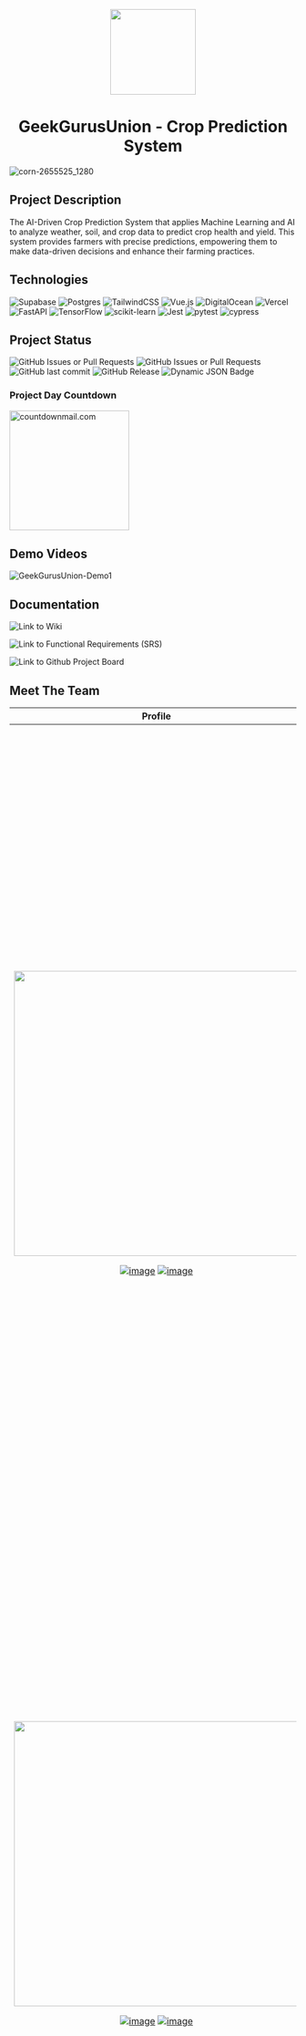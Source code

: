 <p align="center">
  <img src="https://github.com/COS301-SE-2024/Crop-Prediction-System/assets/29703077/dbf7e991-5956-49f1-aa70-e89ef3be882a" width="150" height="auto">
  <h1 align="center">GeekGurusUnion - Crop Prediction System</h1>
</p>

![corn-2655525_1280](https://github.com/COS301-SE-2024/Crop-Prediction-System/assets/29703077/f64d4582-77f1-457e-90dd-2a114a866a05)

## Project Description

The AI-Driven Crop Prediction System that applies Machine Learning and AI to analyze weather, soil, and crop data to predict crop health and yield. This system provides farmers with precise predictions, empowering them to make data-driven decisions and enhance their farming practices.

## Technologies

![Supabase](https://img.shields.io/badge/Supabase-3ECF8E?style=for-the-badge&logo=supabase&logoColor=white)
![Postgres](https://img.shields.io/badge/postgres-%23316192.svg?style=for-the-badge&logo=postgresql&logoColor=white)
![TailwindCSS](https://img.shields.io/badge/tailwindcss-%2338B2AC.svg?style=for-the-badge&logo=tailwind-css&logoColor=white)
![Vue.js](https://img.shields.io/badge/vuejs-%2335495e.svg?style=for-the-badge&logo=vuedotjs&logoColor=%234FC08D)
![DigitalOcean](https://img.shields.io/badge/DigitalOcean-%230167ff.svg?style=for-the-badge&logo=digitalOcean&logoColor=white)
![Vercel](https://img.shields.io/badge/vercel-%23000000.svg?style=for-the-badge&logo=vercel&logoColor=white)
![FastAPI](https://img.shields.io/badge/FastAPI-005571?style=for-the-badge&logo=fastapi)
![TensorFlow](https://img.shields.io/badge/TensorFlow-%23FF6F00.svg?style=for-the-badge&logo=TensorFlow&logoColor=white)
![scikit-learn](https://img.shields.io/badge/scikit--learn-%23F7931E.svg?style=for-the-badge&logo=scikit-learn&logoColor=white)
![Jest](https://img.shields.io/badge/-jest-%23C21325?style=for-the-badge&logo=jest&logoColor=white)
![pytest](https://img.shields.io/badge/pytest-20555A?style=for-the-badge&logo=pytest)
![cypress](https://img.shields.io/badge/-cypress-%23E5E5E5?style=for-the-badge&logo=cypress&logoColor=058a5e)

## Project Status

![GitHub Issues or Pull Requests](https://img.shields.io/github/issues/COS301-SE-2024/Crop-Prediction-System?style=for-the-badge&logo=Github&link=https%3A%2F%2Fgithub.com%2FCOS301-SE-2024%2FCrop-Prediction-System%2Fissues)
![GitHub Issues or Pull Requests](https://img.shields.io/github/issues-closed/COS301-SE-2024/Crop-Prediction-System?style=for-the-badge&logo=Github&link=https%3A%2F%2Fgithub.com%2FCOS301-SE-2024%2FCrop-Prediction-System%2Fissues)
![GitHub last commit](https://img.shields.io/github/last-commit/COS301-SE-2024/Crop-Prediction-System?style=for-the-badge)
![GitHub Release](https://img.shields.io/github/v/release/COS301-SE-2024/Crop-Prediction-System?style=for-the-badge)
![Dynamic JSON Badge](https://img.shields.io/badge/dynamic/json?url=https%3A%2F%2Fdiscordapp.com%2Fapi%2Finvites%2FS2Jvfwx4wR%3Fwith_counts%3Dtrue&query=%24.approximate_presence_count&suffix=%20online%20(3%20bots)&style=for-the-badge&logo=discord&logoColor=white&label=Discord&labelColor=%237289da&color=black)

### Project Day Countdown

<img src="https://i.countdownmail.com/3aprft.gif" style="width:210px;" border="0" alt="countdownmail.com"/> 

## Demo Videos

![GeekGurusUnion-Demo1]()

## Documentation

![Link to Wiki](https://github.com/COS301-SE-2024/Crop-Prediction-System/wiki)

![Link to Functional Requirements (SRS)](https://github.com/COS301-SE-2024/Crop-Prediction-System/wiki/Functional-Requirements)

![Link to Github Project Board](https://github.com/orgs/COS301-SE-2024/projects/57/views/4)

## Meet The Team

| Profile | Description |
|--------|-------------|
| <img src="https://lh7-us.googleusercontent.com/ohlTgtqp9JlCe1B0mNgzQn15z51_MM42nggdKmNcSkhxCvxqM50AWx4ZV7hdnDdQ8KPsgglVX2ZqaPP8xrXu-yNduKUHYOU8USNsldqe93onj190vD5JlLQuOxrjVNBJuzvwQwvm76EC08SMKm1Co_A" width="500" height="auto" class="team-avatar"> <p align="center"> [![image](https://img.shields.io/badge/LinkedIn-0077B5?style=for-the-badge&logo=linkedin&logoColor=white 'LinkedIn Profile')](https://www.linkedin.com/in/xavierreynolds/) [![image](https://img.shields.io/badge/Github-000000?style=for-the-badge&logo=github&logoColor=white 'LinkedIn Profile')](https://github.com/Xavier893)</p> | <h3>Xavier Reynolds</h3><strong>Project Manager, Designer, Architect, Security Specialist</strong><br><br> Xavier Reynolds is a final year BSc Computer Science student with a passion for frontend development and design. He leverages his skills in the real world through freelance website creation work, having successfully deployed his first website in December 2023. This experience complements his diverse skill set, which includes proficiency in design tools like Figma and Spline for 3D modelling, as well as experience with frontend frameworks like React. Beyond frontend development, Xavier possesses a keen interest in cybersecurity and penetration testing. He has a proven ability to think outside the box and solve problems, demonstrated by his completion of penetration testing courses.<br><br> |
| <img src="https://lh7-us.googleusercontent.com/fN23DwOOS7nrxknU0SsyC-MOmnGHUqpR4hP3BHMvWmNadpOlFToiyMwzd0KBg4VO-72vdfhBa9c96Q-EFHE1u7hDSAo7cYKZZ9gIiJnwBCTkVgviWxZnewhQ16NcUMOyV8h9FSG7t8EALkQRKe8Fa7M" width="500" height="auto" class="team-avatar"> <p align="center"> [![image](https://img.shields.io/badge/LinkedIn-0077B5?style=for-the-badge&logo=linkedin&logoColor=white 'LinkedIn Profile')](https://www.linkedin.com/in/iwandejong/) [![image](https://img.shields.io/badge/Github-000000?style=for-the-badge&logo=github&logoColor=white 'LinkedIn Profile')](https://github.com/iwandejong)</p> | <h3>Iwan de Jong</h3><strong>Data & ML Engineer, Business Analyst</strong><br><br> Iwan de Jong is a highly motivated computer science student double majoring in Statistics, uniquely positioned to excel in AI and Machine Learning applications like crop prediction. His technical capabilities span both full-stack web development and data engineering, providing a well-rounded foundation for building complex data-driven solutions. Having previous experiences with cloud platforms positions him perfectly for working efficiently on the backend side of things. Beyond his technical skills, Iwan's freelance experience deepened his understanding of the client process.<br><br> |
| <img src="https://lh7-us.googleusercontent.com/xyPzCWwEhht226R4wbvJSDdeKJT4vt44GZFtb9CrFZXNr-dX9Kyo-pq-Iv9etgdxM2f33RSYwbjnY9qtu0D_QTaJdwM2mHiUhidgipZf8NuS1nEIzDu3If3wpuIoMcjEAOEhY2kf5ezMJ_JAu7r0qIY" width="500" height="auto" class="team-avatar"> <p align="center"> [![image](https://img.shields.io/badge/LinkedIn-0077B5?style=for-the-badge&logo=linkedin&logoColor=white 'LinkedIn Profile')](https://www.linkedin.com/in/tiaan-pouwels-310695271/) [![image](https://img.shields.io/badge/Github-000000?style=for-the-badge&logo=github&logoColor=white 'LinkedIn Profile')](https://github.com/Tiaan2)</p> | <h3>Tiaan Pouwels</h3><strong>DevOps & Backend Engineer</strong><br><br> Tiaan Pouwels, a final-year BSc Computer Science student with a strong foundation in software development, brings valuable experience from his internships at a software development company (2022 & 2024). During his internships, he honed his skills in backend development (C#, .NET, Java, and Python) and gained practical experience with DevOps (git, fork, GitHub-actions, husky). Tiaan's proactive approach is evident in his recent exploration of DevOps methodologies, demonstrating his commitment to building efficient and secure software solutions. This skillset, particularly his expertise in backend development and DevOps, is crucial for developing and maintaining a reliable AI prediction application.<br><br> |
| <img src="https://lh7-us.googleusercontent.com/fgb5GnBciqDLosEB-WpNZk0iCHwXSww82ZMYIQmGC4WgF1PNN0J7aCBFXnX2c14e_TA9bcMF9Nword-SGtrKsAQuuDUiqz2Ys0BkWlx5jbtKJeknI3b5yF2l0BFW4UY8iArKB0pPW7huD6GKh_M9c6w" width="500" height="auto" class="team-avatar"> <p align="center"> [![image](https://img.shields.io/badge/LinkedIn-0077B5?style=for-the-badge&logo=linkedin&logoColor=white 'LinkedIn Profile')](https://www.linkedin.com/in/saeed-mangera) [![image](https://img.shields.io/badge/Github-000000?style=for-the-badge&logo=github&logoColor=white 'LinkedIn Profile')](https://github.com/SMangera8)</p> | <h3>Saeed Mangera</h3><strong>UI & Testing Engineer</strong><br><br> With a robust grounding in ReactJS and Frontend Development, along with an innate ability for problem-solving and rapid learning, Saeed Mangera is poised to confront diverse challenges head-on. His versatility and expertise empower him to make meaningful contributions to any project or team setting, ensuring effective outcomes and collaborative success. Additionally, Saeed harbours a passion for artificial intelligence, further enhancing his ability to innovate and excel in cutting-edge technology solutions.<br><br> |
| <img src="https://lh7-us.googleusercontent.com/XfiU3igQ4aAxitc8O_R65oRHyxdeefwQvt2bS7b-jQvuUb2ez0PZxkR6kfdRYgdv91Oa1frBPdRx15eDVhMbrjmp77Stwwx6DZckk6k6Z6YbJUtCrb3VC6lG2U8AtdeciUm22H6csP_d-LmvRfE11Po" width="500" height="auto" class="team-avatar"> <p align="center"> [![image](https://img.shields.io/badge/LinkedIn-0077B5?style=for-the-badge&logo=linkedin&logoColor=white 'LinkedIn Profile')](https://www.linkedin.com/in/jacobus-smit-a08823288/) [![image](https://img.shields.io/badge/Github-000000?style=for-the-badge&logo=github&logoColor=white 'LinkedIn Profile')](https://github.com/SW1F7YY)</p> | <h3>Jacobus Smit</h3><strong>Testing, Backend & Integration Engineer</strong><br><br> Jacobus Smit, BSc Computer Science student, demonstrates expertise in Object-Oriented Programming. His hard working mentality drives him to put in the extra effort when it is needed the most. In addition to his studies, Jacobus has been gaining firsthand experience with his father, who is a fertiliser sales agent, to learn what types of products can be used to boost crop growth as well as identify problems with a variety of crops and how to correct them. This puts Jacobus in a unique position with past experience in the agricultural field, and an understanding for the needs of farmers.<br><br> |
